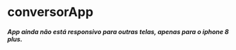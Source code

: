 # conversorApp

##### App ainda não está responsivo para outras telas, apenas para o iphone 8 plus.

